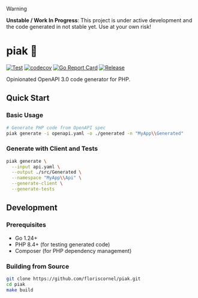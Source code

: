 > [!WARNING]
> **Unstable / Work In Progress**: This project is under active development and the code generated in not stable yet. Use at your own risk!

# piak 🚀

[![Test](https://github.com/floriscornel/piak/actions/workflows/test.yml/badge.svg)](https://github.com/floriscornel/piak/actions/workflows/test.yml)
[![codecov](https://codecov.io/gh/floriscornel/piak/graph/badge.svg)](https://codecov.io/gh/floriscornel/piak)
[![Go Report Card](https://goreportcard.com/badge/github.com/floriscornel/piak)](https://goreportcard.com/report/github.com/floriscornel/piak)
[![Release](https://img.shields.io/github/release/floriscornel/piak.svg)](https://github.com/floriscornel/piak/releases/latest)

Opinionated OpenAPI 3.0 code generator for PHP.

## Quick Start

### Basic Usage

```bash
# Generate PHP code from OpenAPI spec
piak generate -i openapi.yaml -o ./generated -n "MyApp\\Generated"
```

### Generate with Client and Tests

```bash
piak generate \
  --input api.yaml \
  --output ./src/Generated \
  --namespace "MyApp\\Api" \
  --generate-client \
  --generate-tests
```

## Development

### Prerequisites

- Go 1.24+
- PHP 8.4+ (for testing generated code)
- Composer (for PHP dependency management)

### Building from Source

```bash
git clone https://github.com/floriscornel/piak.git
cd piak
make build
```
